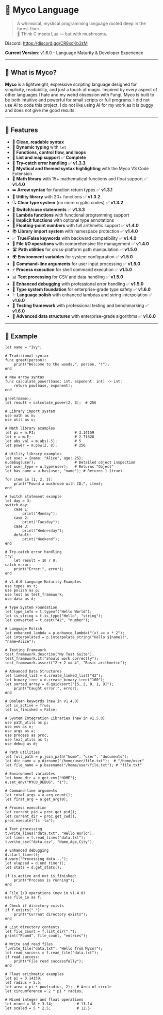 # 🍄 Myco Language

> A whimsical, mystical programming language rooted deep in the forest floor.  
> 🌿 Think C meets Lua — but with mushrooms.

Discord: https://discord.gg/CR8xcKb3zM

**Current Version**: v1.6.0 - Language Maturity & Developer Experience

---

## 🌟 What is Myco?

**Myco** is a lightweight, expressive scripting language designed for simplicity, readability, and just a touch of magic. Inspired by every aspect of other languages I hate and my weird obsession with Fungi, Myco is built to be both intuitive and powerful for small scripts or full programs. I did not use AI to code this project, I do not like using AI for my work as it is buggy and does not give me good results.

---

## 🍃 Features

- 🌙 **Clean, readable syntax**
- 🔮 **Dynamic typing** with `let`
- 🍂 **Functions, control flow, and loops**
- 🌲 **List and map support** ✅ **Complete**
- 🧪 **Try-catch error handling** ✅ **v1.3.3**
- 🧙 **Mystical and themed syntax highlighting** with the Myco VS Code Extension
- 🧮 **Math library** with 15+ mathematical functions and float support ✅ **v1.4.0**
- ➡️ **Arrow syntax** for function return types ✅ **v1.3.1**
- 🎯 **Utility library** with 20+ functions ✅ **v1.3.2**
- 🔍 **Clear type system** (no more cryptic codes) ✅ **v1.3.2**
- 🔀 **Switch/case statements** ✅ **v1.3.3**
- 🎯 **Lambda functions** with functional programming support
- 🔄 **Implicit functions** with optional type annotations
- 🌊 **Floating-point numbers** with full arithmetic support ✅ **v1.4.0**
- 📚 **Library import system** with namespace protection ✅ **v1.4.0**
- ✅ **True/False keywords** with backward compatibility ✅ **v1.4.0**
- 📁 **File I/O operations** with comprehensive file management ✅ **v1.4.0**
- 🛣️ **Path utilities** for cross-platform path manipulation ✅ **v1.5.0**
- 🌍 **Environment variables** for system configuration ✅ **v1.5.0**
- 📝 **Command-line arguments** for user input processing ✅ **v1.5.0**
- ⚡ **Process execution** for shell command execution ✅ **v1.5.0**
- 📊 **Text processing** for CSV and data handling ✅ **v1.5.0**
- 🐛 **Enhanced debugging** with professional error handling ✅ **v1.5.0**
- 🎯 **Type system foundation** for enterprise-grade type safety ✅ **v1.6.0**
- ✨ **Language polish** with enhanced lambdas and string interpolation ✅ **v1.6.0**
- 🧪 **Testing framework** with professional testing and benchmarking ✅ **v1.6.0**
- 🔗 **Advanced data structures** with enterprise-grade algorithms ✅ **v1.6.0**

---

## 🔧 Example

```myco
let name = "Ivy";

# Traditional syntax
func greet(person):
    print("Welcome to the woods,", person, "!");
end

# New arrow syntax
func calculate_power(base: int, exponent: int) -> int:
    return pow(base, exponent);
end

greet(name);
let result = calculate_power(2, 8);  # 256

# Library import system
use math as m;
use util as u;

# Math library examples
let pi = m.PI;                  # 3.14159
let e = m.E;                    # 2.71828
let abs_val = m.abs(-5);        # 5
let power = m.pow(2, 8);        # 256

# Utility library examples
let user = {name: "Alice", age: 25};
u.debug(user);                  # Detailed object inspection
let user_type = u.type(user);   # Returns "Object"
let has_name = u.has(user, "name"); # Returns 1 (true)

for item in [1, 2, 3]:
    print("Found a mushroom with ID:", item);
end

# Switch statement example
let day = 3;
switch day:
    case 1:
        print("Monday");
    case 2:
        print("Tuesday");
    case 3:
        print("Wednesday");
    default:
        print("Weekend");
end

# Try-catch error handling
try:
    let result = 10 / 0;
catch error:
    print("Error:", error);
end

# v1.6.0 Language Maturity Examples
use types as t;
use polish as p;
use test as test_framework;
use data as d;

# Type System Foundation
let type_info = t.typeof("Hello World");
let is_string = t.is_type("Hello", "string");
let converted = t.cast("42", "number");

# Language Polish
let enhanced_lambda = p.enhance_lambda("(x) => x * 2");
let interpolated = p.interpolate_string("Hello ${name}!", "name=Alice");

# Testing Framework
test_framework.describe("My Test Suite");
test_framework.it("should work correctly");
test_framework.assert("2 + 2 == 4", "Basic arithmetic");

# Advanced Data Structures
let linked_list = d.create_linked_list("42");
let binary_tree = d.create_binary_tree("100");
let sorted_array = d.quicksort("[5, 2, 8, 1, 9]");
    print("Caught error:", error);
end

# Boolean keywords (new in v1.4.0)
let is_active = True;
let is_finished = False;

# System Integration Libraries (new in v1.5.0)
use path_utils as p;
use env as e;
use args as a;
use process as proc;
use text_utils as t;
use debug as d;

# Path utilities
let full_path = p.join_path("home", "user", "documents");
let dir_name = p.dirname("/home/user/file.txt");  # "/home/user"
let file_name = p.basename("/home/user/file.txt"); # "file.txt"

# Environment variables
let home_dir = e.get_env("HOME");
e.set_env("MYCO_DEBUG", "1");

# Command-line arguments
let total_args = a.arg_count();
let first_arg = a.get_arg(0);

# Process execution
let current_pid = proc.get_pid();
let current_dir = proc.get_cwd();
proc.execute("ls -la");

# Text processing
t.write_lines("data.txt", "Hello World");
let lines = t.read_lines("data.txt");
t.write_csv("data.csv", "Name,Age,City");

# Enhanced debugging
d.start_timer();
d.warn("Processing data...");
let elapsed = d.end_timer();
let stats = d.get_stats();

if is_active and not is_finished:
    print("Process is running");
end

# File I/O operations (new in v1.4.0)
use file_io as f;

# Check if directory exists
if f.exists("."):
    print("Current directory exists");
end

# List directory contents
let file_count = f.list_dir(".");
print("Found", file_count, "entries");

# Write and read files
f.write_file("data.txt", "Hello from Myco!");
let read_success = f.read_file("data.txt");
if read_success:
    print("File read successfully");
end

# Float arithmetic examples
let pi = 3.14159;
let radius = 5.5;
let area = pi * pow(radius, 2);  # Area of circle
let circumference = 2 * pi * radius;

# Mixed integer and float operations
let mixed = 10 + 3.14;           # 13.14
let scaled = 5 * 2.5;            # 12.5
```
